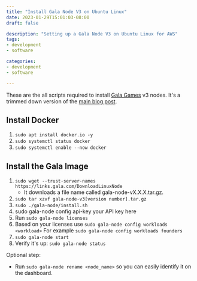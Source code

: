 ```yaml
---
title: "Install Gala Node V3 on Ubuntu Linux"
date: 2023-01-29T15:01:03-08:00
draft: false

description: "Setting up a Gala Node V3 on Ubuntu Linux for AWS"
tags:
- development
- software

categories:
- development
- software

---
```


These are the all scripts required to install [Gala Games](https://app.gala.games/) v3 nodes. It's a trimmed down version of the [main blog post](https://support.gala.games/posts/4612481-install-the-gala-node-software-on-ubuntu-linux).


## Install Docker
1. `sudo apt install docker.io -y`
2. `sudo systemctl status docker`
3. `sudo systemctl enable --now docker`

## Install the Gala Image
1. `sudo wget --trust-server-names https://links.gala.com/DownloadLinuxNode`
    - It downloads a file name called gala-node-vX.X.X.tar.gz.
2. `sudo tar xzvf gala-node-v3[version number].tar.gz`
3. `sudo ./gala-node/install.sh`
4. sudo gala-node config api-key your API key here
5. Run `sudo gala-node licenses`
6. Based on your licenses use `sudo gala-node config workloads <workload>` For example `sudo gala-node config workloads founders`
7. `sudo gala-node start`
8. Verify it's up: `sudo gala-node status`

Optional step:
- Run `sudo gala-node rename <node_name>` so you can easily identify it on the dashboard.